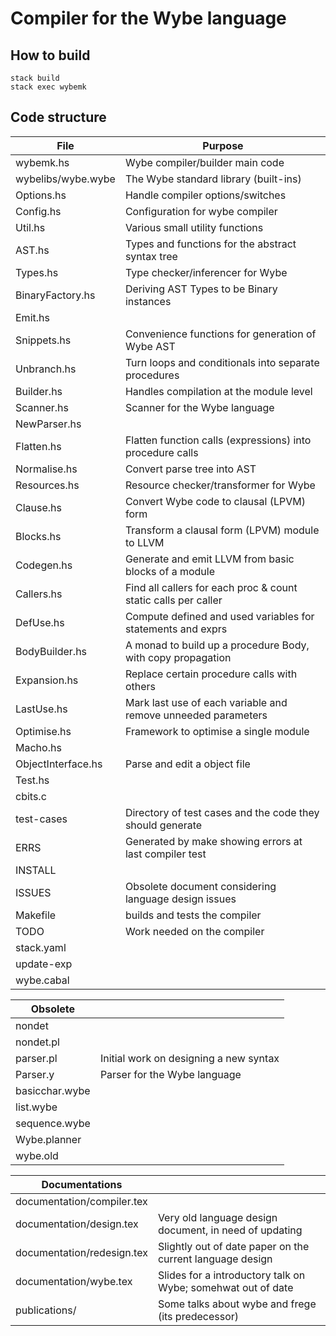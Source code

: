 # Compiler for the Wybe language

## How to build

```
stack build
stack exec wybemk
```

## Code structure

File               | Purpose
-------------------|----------
wybemk.hs          | Wybe compiler/builder main code
wybelibs/wybe.wybe | The Wybe standard library (built-ins)
Options.hs         | Handle compiler options/switches
Config.hs          | Configuration for wybe compiler
Util.hs            | Various small utility functions
AST.hs             | Types and functions for the abstract syntax tree
Types.hs           | Type checker/inferencer for Wybe
BinaryFactory.hs   | Deriving AST Types to be Binary instances
Emit.hs            |
Snippets.hs        | Convenience functions for generation of Wybe AST
Unbranch.hs        | Turn loops and conditionals into separate procedures
Builder.hs         | Handles compilation at the module level
Scanner.hs         | Scanner for the Wybe language
NewParser.hs       |
Flatten.hs         | Flatten function calls (expressions) into procedure calls
Normalise.hs       | Convert parse tree into AST
Resources.hs       | Resource checker/transformer for Wybe
Clause.hs          | Convert Wybe code to clausal (LPVM) form
Blocks.hs          | Transform a clausal form (LPVM) module to LLVM
Codegen.hs         | Generate and emit LLVM from basic blocks of a module
Callers.hs         | Find all callers for each proc & count static calls per caller
DefUse.hs          | Compute defined and used variables for statements and exprs
BodyBuilder.hs     | A monad to build up a procedure Body, with copy propagation
Expansion.hs       | Replace certain procedure calls with others
LastUse.hs         | Mark last use of each variable and remove unneeded parameters
Optimise.hs        | Framework to optimise a single module
Macho.hs           |
ObjectInterface.hs | Parse and edit a object file
Test.hs            |
cbits.c            |
test-cases         | Directory of test cases and the code they should generate
ERRS               | Generated by make showing errors at last compiler test
INSTALL            |
ISSUES             | Obsolete document considering language design issues
Makefile           | builds and tests the compiler
TODO               | Work needed on the compiler
stack.yaml         |
update-exp         |
wybe.cabal         |

| **Obsolete** |           |
|--------------|-----------|
nondet         |
nondet.pl      |
parser.pl      | Initial work on designing a new syntax
Parser.y       | Parser for the Wybe language
basicchar.wybe |
list.wybe      |
sequence.wybe  |
Wybe.planner   |
wybe.old       |

| **Documentations**       |           |
|--------------------------|-----------|
documentation/compiler.tex |
documentation/design.tex   | Very old language design document, in need of updating
documentation/redesign.tex | Slightly out of date paper on the current language design
documentation/wybe.tex     | Slides for a introductory talk on Wybe; somehwat out of date
publications/              | Some talks about wybe and frege (its predecessor)